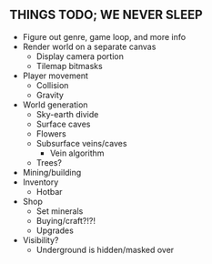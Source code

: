 ## THINGS TODO; WE NEVER SLEEP
- Figure out genre, game loop, and more info
- Render world on a separate canvas
    - Display camera portion
    - Tilemap bitmasks
- Player movement
    - Collision
    - Gravity
- World generation
    - Sky-earth divide
    - Surface caves
    - Flowers
    - Subsurface veins/caves
        - Vein algorithm
    - Trees?
- Mining/building
- Inventory
    - Hotbar
- Shop
    - Set minerals
    - Buying/craft?!?!
    - Upgrades
- Visibility?
    - Underground is hidden/masked over